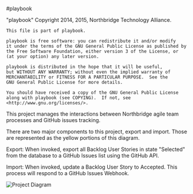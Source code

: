 #playbook

"playbook" Copyright 2014, 2015, Northbridge Technology Alliance.

    This file is part of playbook.

    playbook is free software: you can redistribute it and/or modify
    it under the terms of the GNU General Public License as published by
    the Free Software Foundation, either version 3 of the License, or
    (at your option) any later version.

    playbook is distributed in the hope that it will be useful,
    but WITHOUT ANY WARRANTY; without even the implied warranty of
    MERCHANTABILITY or FITNESS FOR A PARTICULAR PURPOSE.  See the
    GNU General Public License for more details.

    You should have received a copy of the GNU General Public License
    along with playbook (see COPYING).  If not, see <http://www.gnu.org/licenses/>.

This project manages the interactions between Northbridge agile team processes and GitHub issues tracking.

There are two major components to this project, export and import. Those are represented as the yellow portions of this diagram.

Export: When invoked, export all Backlog User Stories in state "Selected" from the database to a GitHub Issues list using the GitHub API.

Import: When invoked, update a Backlog User Story to Accepted. This process will respond to a GitHub Issues Webhook.

![Project Diagram](http://northbridgetech.org/images/alliance1.jpg)
